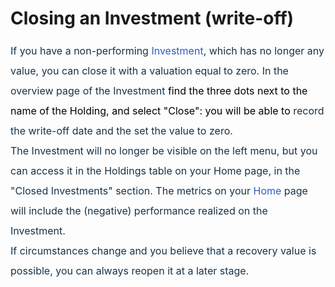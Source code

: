 # Closing an Investment (write-off)

<p "helvetica="" -webkit-text-stroke-width:="" 0px;="" 2;="" 400;="" arial,="" data-identifyelement="473" font-style:="" font-variant-caps:="" font-variant-ligatures:="" font-weight:="" initial;="" justify;"="" letter-spacing:="" neue",="" none;="" normal;="" orphans:="" roboto,="" sans-serif;="" segoe="" style="box-sizing: border-box; margin: 0px 0px 0px 0in; font-size: 15px; line-height: 30px; word-break: normal; overflow-wrap: break-word; color: rgb(24, 50, 71); font-family: -apple-system, BlinkMacSystemFont, " text-align:="" text-decoration-color:="" text-decoration-style:="" text-decoration-thickness:="" text-indent:="" text-transform:="" ui",="" white-space:="" widows:="" word-spacing:=""><span data-identifyelement="474" dir="ltr" style="box-sizing: border-box; font-size: 16px; line-height: 32px;">If you have a non-performing <a data-identifyelement="475" href="https://support.exirio.com/en/support/solutions/articles/80000253643" style="box-sizing: border-box; background-color: transparent; color: rgb(44, 92, 197); text-decoration: none;">Investment</a>, which has no longer any value, you can close it with a valuation equal to zero. In&nbsp;</span><span data-identifyelement="476" style="box-sizing: border-box; font-size: 16px;"><span data-identifyelement="477" dir="ltr" style="box-sizing: border-box; line-height: 32px;">the overview page of the Investment <span !important;="" "helvetica="" -webkit-text-stroke-width:="" 0px;="" 16px;="" 2;="" 400;="" arial,="" dir="ltr" display:="" float:="" font-size:="" font-style:="" font-variant-caps:="" font-variant-ligatures:="" font-weight:="" initial;="" inline="" justify;="" letter-spacing:="" neue",="" none;="" none;"="" normal;="" orphans:="" roboto,="" sans-serif;="" segoe="" style="color: rgb(0, 0, 0); font-family: -apple-system, BlinkMacSystemFont, " text-align:="" text-decoration-color:="" text-decoration-style:="" text-decoration-thickness:="" text-indent:="" text-transform:="" ui",="" white-space:="" widows:="" word-spacing:="">find the three dots next to the name of the Holding, and select "Close": you will be able to&nbsp;</span>record the write-off date and the set the value to zero.&nbsp;</span></span><br data-identifyelement="478" style="box-sizing: border-box;"/><span data-identifyelement="479" style="box-sizing: border-box; font-size: 16px;"><span data-identifyelement="480" dir="ltr" style="box-sizing: border-box; line-height: 32px;">The Investment will no longer be visible on the left menu, but you can access it in the Holdings table on your Home page, in the "Closed Investments" section. The metrics on your <a data-identifyelement="481" href="https://support.exirio.com/en/support/solutions/articles/80000375834" style="box-sizing: border-box; background-color: transparent; color: rgb(44, 92, 197); text-decoration: none;">Home&nbsp;</a>page will include the (negative) performance realized on the Investment.</span></span></p>

<p "helvetica="" -webkit-text-stroke-width:="" 0px;="" 2;="" 400;="" arial,="" data-identifyelement="482" font-style:="" font-variant-caps:="" font-variant-ligatures:="" font-weight:="" initial;="" justify;"="" letter-spacing:="" neue",="" none;="" normal;="" orphans:="" roboto,="" sans-serif;="" segoe="" style="box-sizing: border-box; margin: 0px 0px 0px 0in; font-size: 15px; line-height: 30px; word-break: normal; overflow-wrap: break-word; color: rgb(24, 50, 71); font-family: -apple-system, BlinkMacSystemFont, " text-align:="" text-decoration-color:="" text-decoration-style:="" text-decoration-thickness:="" text-indent:="" text-transform:="" ui",="" white-space:="" widows:="" word-spacing:=""><span data-identifyelement="483" style="box-sizing: border-box; font-size: 16px;"><span data-identifyelement="484" dir="ltr" style="box-sizing: border-box; line-height: 32px;">If circumstances change and you believe that a recovery value is possible, you can always reopen it at a later stage.&nbsp;</span></span></p>